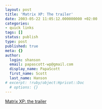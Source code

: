 ```yaml
---
layout: post
title: 'Matrix XP: The trailer'
date: 2003-05-22 11:05:12.000000000 +02:00
categories:
- quick links
tags: []
status: publish
type: post
published: true
meta: {}
author:
  login: shanson
  email: papascott-wp@gmail.com
  display_name: PapaScott
  first_name: Scott
  last_name: Hanson
# excerpt: !ruby/object:Hpricot::Doc
  # options: {}
---
```

<p><a title="Complete with pie-time stop action" href="http://www.matrix-xp.com/">Matrix XP: the trailer</a></p>
